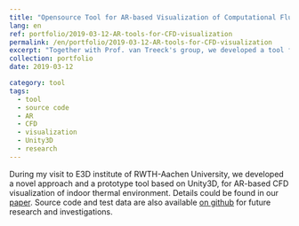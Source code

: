 ```yaml
---
title: "Opensource Tool for AR-based Visualization of Computational Fluid Dynamics(CFD)"
lang: en
ref: portfolio/2019-03-12-AR-tools-for-CFD-visualization
permalink: /en/portfolio/2019-03-12-AR-tools-for-CFD-visualization
excerpt: "Together with Prof. van Treeck's group, we developed a tool for AR-based CFD visualization of indoor thermal environment, which could reduce computational cost and improve visualization efficiency dramatically"
collection: portfolio
date: 2019-03-12

category: tool
tags:
  - tool
  - source code
  - AR
  - CFD
  - visualization
  - Unity3D
  - research
---
```


During my visit to E3D institute of RWTH-Aachen University, we developed a novel approach and a prototype tool based on Unity3D, for AR-based CFD visualization of indoor thermal environment. Details could be found in our [paper]({{site.baseurl}}/en/publications/2019-03-12-ar-based-cfd-visualization-for-indoor-thermal-environment). Source code and test data are also available [on github](https://github.com/smartaec/ARvis-CFD) for future research and investigations.